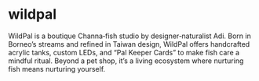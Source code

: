 # wildpal
WildPal is a boutique Channa‑fish studio by designer‑naturalist Adi. Born in Borneo’s streams and refined in Taiwan design, WildPal offers handcrafted acrylic tanks, custom LEDs, and “Pal Keeper Cards” to make fish care a mindful ritual. Beyond a pet shop, it’s a living ecosystem where nurturing fish means nurturing yourself.
